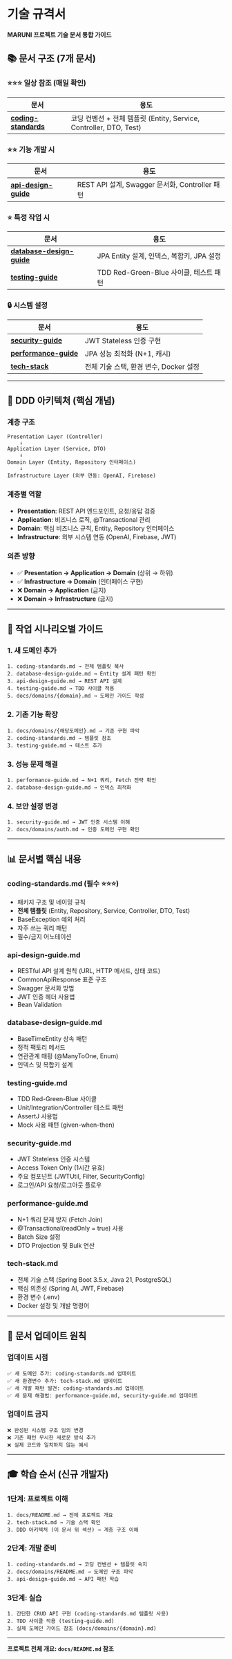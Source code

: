 # 기술 규격서

**MARUNI 프로젝트 기술 문서 통합 가이드**

## 📚 문서 구조 (7개 문서)

### ⭐⭐⭐ 일상 참조 (매일 확인)
| 문서 | 용도 |
|------|------|
| **[coding-standards](./coding-standards.md)** | 코딩 컨벤션 + 전체 템플릿 (Entity, Service, Controller, DTO, Test) |

### ⭐⭐ 기능 개발 시
| 문서 | 용도 |
|------|------|
| **[api-design-guide](./api-design-guide.md)** | REST API 설계, Swagger 문서화, Controller 패턴 |

### ⭐ 특정 작업 시
| 문서 | 용도 |
|------|------|
| **[database-design-guide](./database-design-guide.md)** | JPA Entity 설계, 인덱스, 복합키, JPA 설정 |
| **[testing-guide](./testing-guide.md)** | TDD Red-Green-Blue 사이클, 테스트 패턴 |

### 🔒 시스템 설정
| 문서 | 용도 |
|------|------|
| **[security-guide](./security-guide.md)** | JWT Stateless 인증 구현 |
| **[performance-guide](./performance-guide.md)** | JPA 성능 최적화 (N+1, 캐시) |
| **[tech-stack](./tech-stack.md)** | 전체 기술 스택, 환경 변수, Docker 설정 |

---

## 📖 DDD 아키텍처 (핵심 개념)

### 계층 구조
```
Presentation Layer (Controller)
    ↓
Application Layer (Service, DTO)
    ↓
Domain Layer (Entity, Repository 인터페이스)
    ↓
Infrastructure Layer (외부 연동: OpenAI, Firebase)
```

### 계층별 역할
- **Presentation**: REST API 엔드포인트, 요청/응답 검증
- **Application**: 비즈니스 로직, @Transactional 관리
- **Domain**: 핵심 비즈니스 규칙, Entity, Repository 인터페이스
- **Infrastructure**: 외부 시스템 연동 (OpenAI, Firebase, JWT)

### 의존 방향
- ✅ **Presentation → Application → Domain** (상위 → 하위)
- ✅ **Infrastructure → Domain** (인터페이스 구현)
- ❌ **Domain → Application** (금지)
- ❌ **Domain → Infrastructure** (금지)

---

## 🎯 작업 시나리오별 가이드

### 1. 새 도메인 추가
```
1. coding-standards.md → 전체 템플릿 복사
2. database-design-guide.md → Entity 설계 패턴 확인
3. api-design-guide.md → REST API 설계
4. testing-guide.md → TDD 사이클 적용
5. docs/domains/{domain}.md → 도메인 가이드 작성
```

### 2. 기존 기능 확장
```
1. docs/domains/{해당도메인}.md → 기존 구현 파악
2. coding-standards.md → 템플릿 참조
3. testing-guide.md → 테스트 추가
```

### 3. 성능 문제 해결
```
1. performance-guide.md → N+1 쿼리, Fetch 전략 확인
2. database-design-guide.md → 인덱스 최적화
```

### 4. 보안 설정 변경
```
1. security-guide.md → JWT 인증 시스템 이해
2. docs/domains/auth.md → 인증 도메인 구현 확인
```

---

## 📊 문서별 핵심 내용

### coding-standards.md (필수 ⭐⭐⭐)
- 패키지 구조 및 네이밍 규칙
- **전체 템플릿** (Entity, Repository, Service, Controller, DTO, Test)
- BaseException 예외 처리
- 자주 쓰는 쿼리 패턴
- 필수/금지 어노테이션

### api-design-guide.md
- RESTful API 설계 원칙 (URL, HTTP 메서드, 상태 코드)
- CommonApiResponse 표준 구조
- Swagger 문서화 방법
- JWT 인증 헤더 사용법
- Bean Validation

### database-design-guide.md
- BaseTimeEntity 상속 패턴
- 정적 팩토리 메서드
- 연관관계 매핑 (@ManyToOne, Enum)
- 인덱스 및 복합키 설계

### testing-guide.md
- TDD Red-Green-Blue 사이클
- Unit/Integration/Controller 테스트 패턴
- AssertJ 사용법
- Mock 사용 패턴 (given-when-then)

### security-guide.md
- JWT Stateless 인증 시스템
- Access Token Only (1시간 유효)
- 주요 컴포넌트 (JWTUtil, Filter, SecurityConfig)
- 로그인/API 요청/로그아웃 플로우

### performance-guide.md
- N+1 쿼리 문제 방지 (Fetch Join)
- @Transactional(readOnly = true) 사용
- Batch Size 설정
- DTO Projection 및 Bulk 연산

### tech-stack.md
- 전체 기술 스택 (Spring Boot 3.5.x, Java 21, PostgreSQL)
- 핵심 의존성 (Spring AI, JWT, Firebase)
- 환경 변수 (.env)
- Docker 설정 및 개발 명령어

---

## 🔄 문서 업데이트 원칙

### 업데이트 시점
```
✅ 새 도메인 추가: coding-standards.md 업데이트
✅ 새 환경변수 추가: tech-stack.md 업데이트
✅ 새 개발 패턴 발견: coding-standards.md 업데이트
✅ 새 문제 해결법: performance-guide.md, security-guide.md 업데이트
```

### 업데이트 금지
```
❌ 완성된 시스템 구조 임의 변경
❌ 기존 패턴 무시한 새로운 방식 추가
❌ 실제 코드와 일치하지 않는 예시
```

---

## 🎓 학습 순서 (신규 개발자)

### 1단계: 프로젝트 이해
```
1. docs/README.md → 전체 프로젝트 개요
2. tech-stack.md → 기술 스택 확인
3. DDD 아키텍처 (이 문서 위 섹션) → 계층 구조 이해
```

### 2단계: 개발 준비
```
1. coding-standards.md → 코딩 컨벤션 + 템플릿 숙지
2. docs/domains/README.md → 도메인 구조 파악
3. api-design-guide.md → API 패턴 학습
```

### 3단계: 실습
```
1. 간단한 CRUD API 구현 (coding-standards.md 템플릿 사용)
2. TDD 사이클 적용 (testing-guide.md)
3. 실제 도메인 가이드 참조 (docs/domains/{domain}.md)
```

---

**프로젝트 전체 개요: `docs/README.md` 참조**
